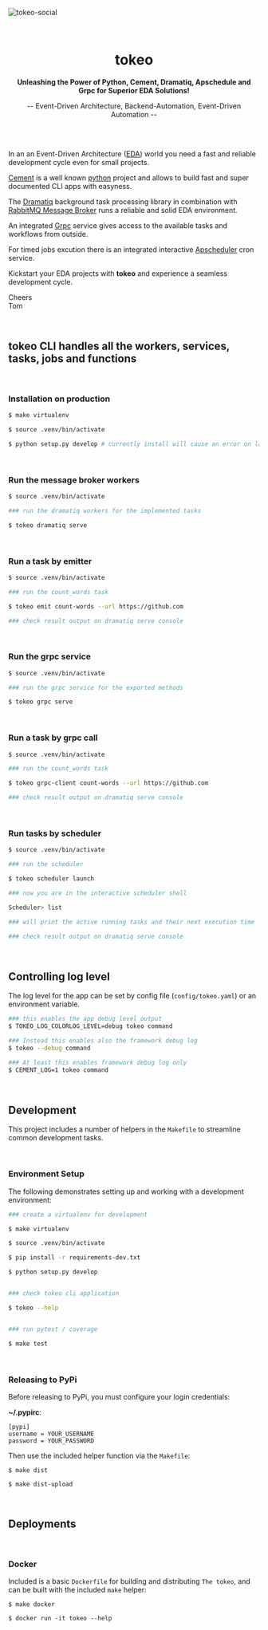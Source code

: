 ![tokeo-social](https://github.com/tokeo/tokeo/assets/410087/ea3cb6f6-7aec-49e1-b622-a01dbf89508b)

<br/>

<h1 align="center">tokeo</h1>

<p align="center">
  <strong>Unleashing the Power of Python, Cement, Dramatiq, Apschedule and Grpc for Superior EDA Solutions!</strong>
</p>
<p align="center">
-- Event-Driven Architecture, Backend-Automation, Event-Driven Automation --
</p>

<br/>

<br/>

In an an Event-Driven Architecture ([EDA](https://en.wikipedia.org/wiki/Event-driven_architecture)) world you need a fast and reliable development cycle even for small projects.

[Cement](https://builtoncement.com) is a well known [python](https://www.python.org) project and allows to build fast and super documented CLI apps with easyness.

The [Dramatiq](https://dramatiq.io) background task processing library in combination with [RabbitMQ Message Broker](https://www.rabbitmq.com) runs a reliable and solid EDA environment.

An integrated [Grpc](https://grpc.io) service gives access to the available tasks and workflows from outside.

For timed jobs excution there is an integrated interactive [Apscheduler](https://apscheduler.readthedocs.io/en/master/) cron service.

Kickstart your EDA projects with **tokeo** and experience a seamless development cycle.

Cheers<br/>
Tom

<br/>

## tokeo CLI handles all the workers, services, tasks, jobs and functions

<br/>

### Installation on production

```bash
$ make virtualenv

$ source .venv/bin/activate

$ python setup.py develop # currently install will cause an error on lazy-load
```

<br/>

### Run the message broker workers

```bash
$ source .venv/bin/activate

### run the dramatiq workers for the implemented tasks

$ tokeo dramatiq serve
```

<br/>

### Run a task by emitter

```bash
$ source .venv/bin/activate

### run the count_words task

$ tokeo emit count-words --url https://github.com

### check result output on dramatiq serve console
```

<br/>

### Run the grpc service

```bash
$ source .venv/bin/activate

### run the grpc service for the exported methods

$ tokeo grpc serve
```

<br/>

### Run a task by grpc call

```bash
$ source .venv/bin/activate

### run the count_words task

$ tokeo grpc-client count-words --url https://github.com

### check result output on dramatiq serve console
```

<br/>

### Run tasks by scheduler

```bash
$ source .venv/bin/activate

### run the scheduler

$ tokeo scheduler launch

### now you are in the interactive scheduler shell

Scheduler> list

### will print the active running tasks and their next execution time

### check result output on dramatiq serve console
```

<br/>

## Controlling log level

The log level for the app can be set by config file (`config/tokeo.yaml`) or an environment variable.

```bash
### this enables the app debug level output
$ TOKEO_LOG_COLORLOG_LEVEL=debug tokeo command

### Instead this enables also the framework debug log
$ tokeo --debug command

### At least this enables framework debug log only
$ CEMENT_LOG=1 tokeo command
```

<br/>

## Development

This project includes a number of helpers in the `Makefile` to streamline common development tasks.

<br/>

### Environment Setup

The following demonstrates setting up and working with a development environment:

```bash
### create a virtualenv for development

$ make virtualenv

$ source .venv/bin/activate

$ pip install -r requirements-dev.txt

$ python setup.py develop


### check tokeo cli application

$ tokeo --help


### run pytest / coverage

$ make test
```

<br/>

### Releasing to PyPi

Before releasing to PyPi, you must configure your login credentials:

**~/.pypirc**:

```
[pypi]
username = YOUR_USERNAME
password = YOUR_PASSWORD
```

Then use the included helper function via the `Makefile`:

```
$ make dist

$ make dist-upload
```

<br/>

## Deployments

<br/>

### Docker

Included is a basic `Dockerfile` for building and distributing `The tokeo`,
and can be built with the included `make` helper:

```
$ make docker

$ docker run -it tokeo --help
```
